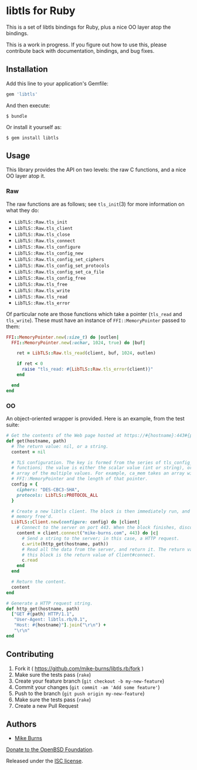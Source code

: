 # libtls for Ruby

This is a set of libtls bindings for Ruby, plus a nice OO layer atop the
bindings.

This is a work in progress. If you figure out how to use this, please
contribute back with documentation, bindings, and bug fixes.

## Installation

Add this line to your application's Gemfile:

```ruby
gem 'libtls'
```

And then execute:

    $ bundle

Or install it yourself as:

    $ gem install libtls

## Usage

This library provides the API on two levels: the raw C functions, and a nice OO
layer atop it.

### Raw

The raw functions are as follows; see `tls_init`(3) for more information on what
they do:

- `LibTLS::Raw.tls_init`
- `LibTLS::Raw.tls_client`
- `LibTLS::Raw.tls_close`
- `LibTLS::Raw.tls_connect`
- `LibTLS::Raw.tls_configure`
- `LibTLS::Raw.tls_config_new`
- `LibTLS::Raw.tls_config_set_ciphers`
- `LibTLS::Raw.tls_config_set_protocols`
- `LibTLS::Raw.tls_config_set_ca_file`
- `LibTLS::Raw.tls_config_free`
- `LibTLS::Raw.tls_free`
- `LibTLS::Raw.tls_write`
- `LibTLS::Raw.tls_read`
- `LibTLS::Raw.tls_error`

Of particular note are those functions which take a pointer (`tls_read` and
`tls_write`). These must have an instance of `FFI::MemoryPointer` passed to
them:

```ruby
FFI::MemoryPointer.new(:size_t) do |outlen|
  FFI::MemoryPointer.new(:uchar, 1024, true) do |buf|

    ret = LibTLS::Raw.tls_read(client, buf, 1024, outlen)

    if ret < 0
      raise "tls_read: #{LibTLS::Raw.tls_error(client)}"
    end

  end
end
```

### OO

An object-oriented wrapper is provided. Here is an example, from the test
suite:

```ruby
# Get the contents of the Web page hosted at https://#{hostname}:443#{path} .
def get(hostname, path)
  # The return value: nil, or a string.
  content = nil

  # TLS configuration. The key is formed from the series of tls_config_set_*
  # functions; the value is either the scalar value (int or string), or an
  # array of the multiple values. For example, ca_mem takes an array with the
  # FFI::MemoryPointer and the length of that pointer.
  config = {
    ciphers: "DES-CBC3-SHA",
    protocols: LibTLS::PROTOCOL_ALL
  }

  # Create a new libtls client. The block is then immediately run, and then the
  # memory free'd.
  LibTLS::Client.new(configure: config) do |client|
    # Connect to the server on port 443. When the block finishes, disconnect.
    content = client.connect("mike-burns.com", 443) do |c|
      # Send a string to the server; in this case, a HTTP request.
      c.write(http_get(hostname, path))
      # Read all the data from the server, and return it. The return value of
      # this block is the return value of Client#connect.
      c.read
    end
  end

  # Return the content.
  content
end

# Generate a HTTP request string.
def http_get(hostname, path)
  ["GET #{path} HTTP/1.1",
   "User-Agent: libtls.rb/0.1",
   "Host: #{hostname}"].join("\r\n") +
   "\r\n"
end
```

## Contributing

1. Fork it ( https://github.com/mike-burns/libtls.rb/fork )
2. Make sure the tests pass (`rake`)
3. Create your feature branch (`git checkout -b my-new-feature`)
4. Commit your changes (`git commit -am 'Add some feature'`)
5. Push to the branch (`git push origin my-new-feature`)
6. Make sure the tests pass (`rake`)
7. Create a new Pull Request

## Authors

* [Mike Burns](https://mike-burns.com)

[Donate to the OpenBSD Foundation](http://www.openbsdfoundation.org/donations.html).

Released under the [ISC license][LICENSE].

[LICENSE]: LICENSE
